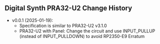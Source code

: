 ## Digital Synth PRA32-U2 Change History

- v0.0.1 (2025-01-19):
    - Specification is similar to PRA32-U2 v3.1.0
    - PRA32-U2 with Panel: Change the circuit and use INPUT_PULLUP (instead of INPUT_PULLDOWN) to avoid RP2350-E9 Erratum
